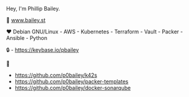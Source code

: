 Hey, I'm Phillip Bailey.

:pencil: www.bailey.st

:heart: Debian GNU/Linux - AWS - Kubernetes - Terraform - Vault - Packer - Ansible - Python

:lock: - https://keybase.io/pbailey

:hammer:
- https://github.com/p0bailey/k42s
- https://github.com/p0bailey/packer-templates
- https://github.com/p0bailey/docker-sonarqube
